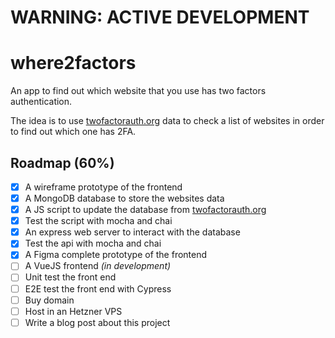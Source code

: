 # WARNING: ACTIVE DEVELOPMENT

# where2factors
An app to find out which website that you use has two factors authentication.

The idea is to use [twofactorauth.org](https://twofactorauth.org/) data to check a list of websites in order to find out which one has 2FA.

## Roadmap (60%)
- [x] A wireframe prototype of the frontend
- [x] A MongoDB database to store the websites data
- [x] A JS script to update the database from [twofactorauth.org](https://twofactorauth.org/)
- [x] Test the script with mocha and chai
- [x] An express web server to interact with the database
- [x] Test the api with mocha and chai
- [x] A Figma complete prototype of the frontend
- [ ] A VueJS frontend *(in development)*
- [ ] Unit test the front end
- [ ] E2E test the front end with Cypress
- [ ] Buy domain
- [ ] Host in an Hetzner VPS
- [ ] Write a blog post about this project
